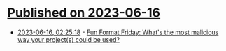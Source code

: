# [Published on 2023-06-16](index.md)

* [2023-06-16, 02:25:18](https://lobste.rs/s/0ahmgp/fun_format_friday_what_s_most_malicious) - [Fun Format Friday: What's the most malicious way your project(s) could be used?](https://lobste.rs/s/0ahmgp/fun_format_friday_what_s_most_malicious)

